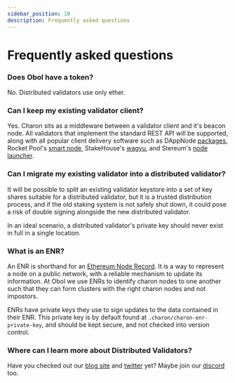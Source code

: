 ```yaml
---
sidebar_position: 10
description: Frequently asked questions
---
```


# Frequently asked questions

### Does Obol have a token?

No. Distributed validators use only ether.

### Can I keep my existing validator client?

Yes. Charon sits as a middleware between a validator client and it's beacon node. All validators that implement the standard REST API will be supported, along with all popular client delivery software such as DAppNode [packages](https://dappnode.github.io/explorer/#/), Rocket Pool's [smart node](https://github.com/rocket-pool/smartnode), StakeHouse's [wagyu](https://github.com/stake-house/wagyu), and Stereum's [node launcher](https://stereum.net/development/#roadmap).

### Can I migrate my existing validator into a distributed validator?

It will be possible to split an existing validator keystore into a set of key shares suitable for a distributed validator, but it is a trusted distribution process, and if the old staking system is not safely shut down, it could pose a risk of double signing alongside the new distributed validator.

In an ideal scenario, a distributed validator's private key should never exist in full in a single location.

### What is an ENR?

An ENR is shorthand for an [Ethereum Node Record](https://eips.ethereum.org/EIPS/eip-778). It is a way to represent a node on a public network, with a reliable mechanism to update its information. At Obol we use ENRs to identify charon nodes to one another such that they can form clusters with the right charon nodes and not impostors. 

ENRs have private keys they use to sign updates to the data contained in their ENR. This private key is by default found at `.charon/charon-enr-private-key`, and should be kept secure, and not checked into version control.

### Where can I learn more about Distributed Validators?

Have you checked out our [blog site](https://blog.obol.tech) and [twitter](https://twitter.com/ObolNetwork) yet? Maybe join our [discord](https://discord.gg/obol) too.

